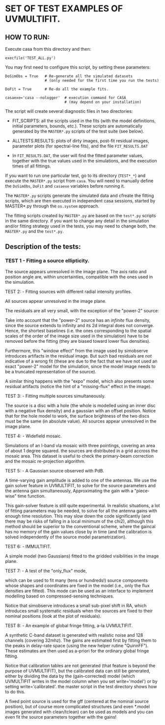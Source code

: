 # SET OF TEST EXAMPLES OF UVMULTIFIT.

## HOW TO RUN:

Execute casa from this directory and then:

    execfile('TEST_ALL.py')

You may first need to configure this script, by setting these parameters:


    DoSimObs = True   # Re-generate all the simulated datasets
                      # (only needed for the first time you run the tests)

    DoFit = True      # Re-do all the example fits.

    casaexe='casa --nologger'  # execution command for CASA
                               # (may depend on your installation)

The script will create several diagnostic files in two directories:

- FIT_SCRIPTS: all the scripts used in the fits (with the model
               definitions, initial parameters, bounds, etc.). These
               scripts are automatically generated by the `MASTER*.py`
               scripts of the test suite (see below).

- ALLTESTS.RESULTS: plots of dirty images, post-fit residual images,
                    parameter plots (for spectral-line fits), and the
                    file `FIT_RESULTS.DAT`

- In `FIT_RESULTS.DAT`, the user will find the fitted parameter
  values, together with the true values used in the simulations, and
  the execution times of all fittings.


If you want to run one particular test, go to its directory
(`TEST*_*`) and execute the `MASTER*.py` script from `casa`. You will
need to manually define the `DoSimObs`, `DoFit` and `casaexe`
variables before running it.

The `MASTER*.py` scripts generate the simulated data and cfreate the
fitting scripts, which are then executed in independent casa sessions,
started by MASTER*.py through the `os.system` approach.

The fitting scripts created by `MASTER*.py` are based on the `test*.py`
scripts in the same directory. if you want to change any detail in the
simulation and/or fitting strategy used in the tests, you may need to
change both, the `MASTER*.py` and the `test*.py`.


## Description of the tests:

### TEST 1 - Fitting a source ellipticity.

The source appears unresolved in the image plane. The axis ratio and
position angle are, within uncertainties, compatible with the ones
used in the simulation.



TEST 2: - Fitting sources with different radial intensity profiles.

All sources appear unresolved in the image plane.

The residuals are all very small, with the exception of the "power-2"
source:

Take into account that the "power-2" source has an *infinite* flux
density, since the source extends to infinity and its 2d integral
does not converge. Hence, the shortest baselines (i.e. the ones
corresponding to the spatial scales of the order of the image size
used in the simulation) have to be removed before the fitting (they
are biased toward lower flux densities).

Furthermore, this "window effect" from the image used by simobserve
introduces artifacts in the residual image. But such bad residuals are
*not* indicative of a wrong fit (these are due to the fact that we
have not used an exact "power-2" model for the simulation, since the
model image needs to be a truncated representation of the source).

A similar thing happens with the "expo" model, which also presents
some residual artifacts (notice the hint of a "missing-flux" effect in
the image).



TEST 3: - Fitting multiple sources simultaneously.

The source is a disc with a hole (the whole is modelled using an inner
disc with a negative flux density) and a gaussian with an offset
position. Notice that for the hole model to work, the surface
brightness of the two discs must be the same (in absolute value). All
sources appear unresolved in the image plane.



TEST 4: - Widefield mosaic.

Simulations of an l-band vla mosaic with three pointings, covering an
area of about 1 degree squared. the sources are distributed in a grid
accross the mosaic area. This dataset is useful to check the
primary-beam correction and the mosaic re-projection algorithm.



TEST 5: - A Gaussian source observed with PdB.

A time-varying gain amplitude is added to one of the antennas. We use
the gain solver feature in UVMULTIFIT, to solve for the source
parameters and the antenna gain simultaneously, Approximating the gain
with a "piece-wise" time function.

This gain-solver feature is still quite experimental. In realistic
situations, a lot of fitting parameters may be needed, to solve for
all the antenna gains with enough time resolution. This may slow down
the code significantly (and there may be risks of falling in a local
minimum of the chi2), although this method should be superior to the
conventional scheme, where the gaincal has no memory of the gain
values close by in time (and the calibration is solved independently
of the source model parametrization).



TEST 6: - IMMULTIFIT.

A simple model (two Gaussians) fitted to the gridded visibilities in
the image plane.


TEST 7: - A test of the "only_flux" mode,

which can be used to fit many (tens or hundreds!) source components
whose shapes and coordinates are fixed in the model (i.e., only the
flux densities are fitted). This mode can be used as an interface to
implement modelling based on compressed-sensing techniques.

Notice that simobserve introduces a small sub-pixel shift in RA, which
introduces small systematic residuals when the sources are fixed to
their nominal positions (look at the plot of residuals).


TEST 8: - An example of global fringe fitting, a-la UVMULTIFIT.

A synthetic C-band dataset is generated with realistic noise and 128
channels (covering 32mhz). The gains are estimated first by fitting
them to the peaks in delay-rate space (using the new helper rutine
"QuinnFF"). These estimates are then used as a-priori for the ordinary
global fringe fitting.

Notice that calibration tables are not generated (that feature is
beyond the purpose of UVMULTIFIT), but the calibrated data can still
be generated, either by dividing the data by the (gain-corrected)
model (which UVMULTIFIT writes in the model column when you set
write='model') or by setting write='calibrated'. the master script in
the test directory shows how to do this.

A fixed point source is used for the gff (centered at the nominal
source position), but of course more complicated structures (and even
*.model images generated with clean/tclean) can be used as models and
you can even fit the source parameters together with the gains!
